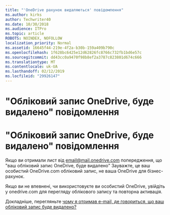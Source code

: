 ```yaml
---
title: "'OneDrive рахунок видаляються' повідомлення"
ms.author: kirks
author: Techwriter40
ms.date: 10/30/2018
ms.audience: ITPro
ms.topic: article
ROBOTS: NOINDEX, NOFOLLOW
localization_priority: Normal
ms.assetid: 16645f44-219e-4f2a-b30b-159a409b790c
ms.openlocfilehash: 1f628bc6425e12d62826fc8766c732fb1bd6e57c
ms.sourcegitcommit: dd43cc0a9470f98b8ef2a3787c823801d674c666
ms.translationtype: MT
ms.contentlocale: uk-UA
ms.lasthandoff: 02/12/2019
ms.locfileid: "29926147"
---
```

# <a name="onedrive-account-will-be-deleted-message"></a>"Обліковий запис OneDrive, буде видалено" повідомлення

# <a name="onedrive-account-will-be-deleted-message"></a>"Обліковий запис OneDrive, буде видалено" повідомлення

Якщо ви отримали лист від email@mail.onedrive.com попередження, що "ваш обліковий запис OneDrive, буде видалено" Зауважте, це ваш особистий OneDrive.com обліковий запис, не ваша OneDrive для бізнес-рахунок. 
  
Якщо ви не впевнені, чи використовуєте ви особистий OneDrive, увійдіть у onedrive.com для перегляду облікового запису та повторна активація.
  
Докладніше, перегляньте [чому я отримав e-mail, де говориться, що ваш обліковий запис буде видалено?](https://go.microsoft.com/fwlink/?linkid=2036151&amp;clcid=0x409)
  

